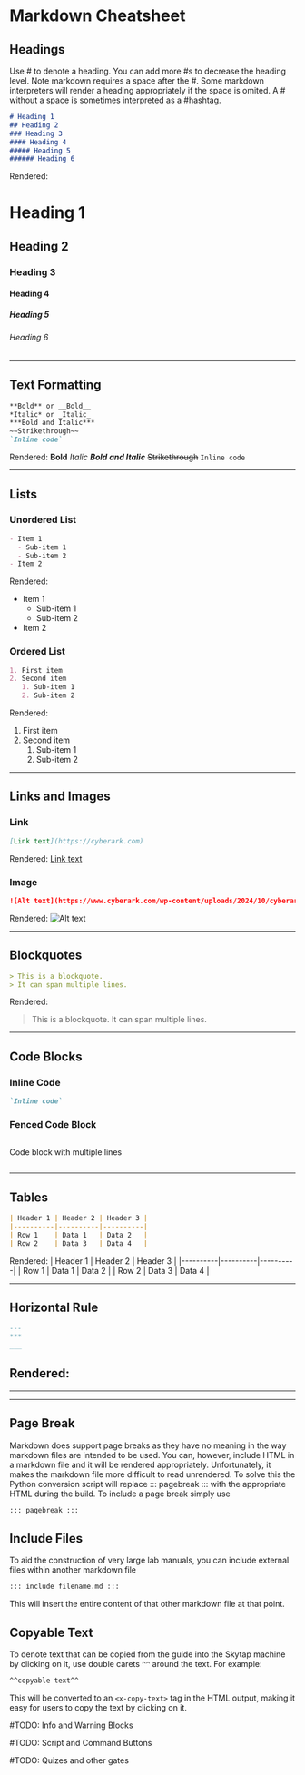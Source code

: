 # Markdown Cheatsheet

## Headings
Use # to denote a heading.  You can add more #s to decrease the heading level.  Note markdown requires a space after the #.  Some markdown interpreters will render a heading appropriately if the space is omited.  A # without a space is sometimes interpreted as a #hashtag.

```markdown
# Heading 1
## Heading 2
### Heading 3
#### Heading 4
##### Heading 5
###### Heading 6
```
Rendered:
# Heading 1
## Heading 2
### Heading 3
#### Heading 4
##### Heading 5
###### Heading 6

---

## Text Formatting
```markdown
**Bold** or __Bold__
*Italic* or _Italic_
***Bold and Italic***
~~Strikethrough~~
`Inline code`
```
Rendered:
**Bold**
*Italic*
***Bold and Italic***
~~Strikethrough~~
`Inline code`

---

## Lists
### Unordered List
```markdown
- Item 1
  - Sub-item 1
  - Sub-item 2
- Item 2
```
Rendered:
- Item 1
  - Sub-item 1
  - Sub-item 2
- Item 2

### Ordered List
```markdown
1. First item
2. Second item
   1. Sub-item 1
   2. Sub-item 2
```
Rendered:
1. First item
2. Second item
   1. Sub-item 1
   2. Sub-item 2

---

## Links and Images
### Link
```markdown
[Link text](https://cyberark.com)
```
Rendered:
[Link text](https://cyberark.com)

### Image
```markdown
![Alt text](https://www.cyberark.com/wp-content/uploads/2024/10/cyberark-logo.svg)
```
Rendered:
![Alt text](https://www.cyberark.com/wp-content/uploads/2024/10/cyberark-logo.svg)

---

## Blockquotes
```markdown
> This is a blockquote.
> It can span multiple lines.
```
Rendered:
> This is a blockquote.
> It can span multiple lines.

---

## Code Blocks
### Inline Code
```markdown
`Inline code`
```

### Fenced Code Block
```markdown
```
Code block
with multiple lines
```
```

---

## Tables
```markdown
| Header 1 | Header 2 | Header 3 |
|----------|----------|----------|
| Row 1    | Data 1   | Data 2   |
| Row 2    | Data 3   | Data 4   |
```
Rendered:
| Header 1 | Header 2 | Header 3 |
|----------|----------|----------|
| Row 1    | Data 1   | Data 2   |
| Row 2    | Data 3   | Data 4   |

---

## Horizontal Rule
```markdown
---
***
___
```
Rendered:
---
***

___

## Page Break
Markdown does support page breaks as they have no meaning in the way markdown files are intended to be used.  You can, however, include HTML in a markdown file and it will be rendered appropriately.  Unfortunately, it makes the markdown file more difficult to read unrendered.  To solve this the Python conversion script will replace ::: pagebreak ::: with the appropriate HTML during the build.  To include a page break simply use 
```markdown
::: pagebreak :::
```

## Include Files
To aid the  construction of very large lab manuals, you can include external files within another markdown file
```markdown
::: include filename.md :::
```
This will insert the entire content of that other markdown file at that point.

## Copyable Text
To denote text that can be copied from the guide into the Skytap machine by clicking on it, use double carets `^^` around the text. For example:
```markdown
^^copyable text^^
```
This will be converted to an `<x-copy-text>` tag in the HTML output, making it easy for users to copy the text by clicking on it.


#TODO: Info and Warning Blocks

#TODO: Script and Command Buttons

#TODO: Quizes and other gates